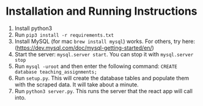 # Installation and Running Instructions
1. Install python3
2. Run `pip3 install -r requirements.txt`
3. Install MySQL (for mac `brew install mysql`) works. For others, try here: (https://dev.mysql.com/doc/mysql-getting-started/en/)
4. Start the server: `mysql.server start`. You can stop it with `mysql.server stop`
5. Run `mysql -uroot` and then enter the following command: `CREATE database teaching_assignments;`
6. Run `setup.py`. This will create the database tables and populate them with the scraped data. It will take about a minute.
6. Run `python3 server.py`. This runs the server that the react app will call into.
